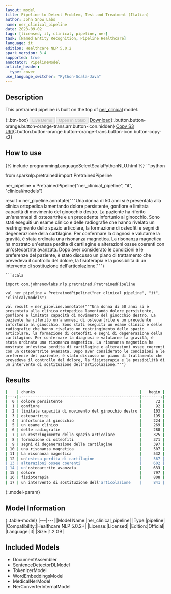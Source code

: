 ```yaml
---
layout: model
title: Pipeline to Detect Problem, Test and Treatment (Italian)
author: John Snow Labs
name: ner_clinical_pipeline
date: 2023-09-02
tags: [licensed, it, clinical, pipeline, ner]
task: [Named Entity Recognition, Pipeline Healthcare]
language: it
edition: Healthcare NLP 5.0.2
spark_version: 3.4
supported: true
annotator: PipelineModel
article_header:
  type: cover
use_language_switcher: "Python-Scala-Java"
---
```


## Description

This pretrained pipeline is built on the top of [ner_clinical](https://nlp.johnsnowlabs.com/2023/08/29/ner_clinical_tr.html) model.

{:.btn-box}
<button class="button button-orange" disabled>Live Demo</button>
<button class="button button-orange" disabled>Open in Colab</button>
[Download](https://s3.amazonaws.com/auxdata.johnsnowlabs.com/clinical/models/ner_clinical_pipeline_it_5.0.2_3.4_1693691918355.zip){:.button.button-orange.button-orange-trans.arr.button-icon.hidden}
[Copy S3 URI](s3://auxdata.johnsnowlabs.com/clinical/models/ner_clinical_pipeline_it_5.0.2_3.4_1693691918355.zip){:.button.button-orange.button-orange-trans.button-icon.button-copy-s3}

## How to use



<div class="tabs-box" markdown="1">
{% include programmingLanguageSelectScalaPythonNLU.html %}
```python

from sparknlp.pretrained import PretrainedPipeline

ner_pipeline = PretrainedPipeline("ner_clinical_pipeline", "it", "clinical/models")

result = ner_pipeline.annotate("""Una donna di 50 anni si è presentata alla clinica ortopedica lamentando dolore persistente, gonfiore e limitata capacità di movimento del ginocchio destro. La paziente ha riferito un'anamnesi di osteoartrite e un precedente infortunio al ginocchio. Sono stati eseguiti un esame clinico e delle radiografie che hanno rivelato un restringimento dello spazio articolare, la formazione di osteofiti e segni di degenerazione della cartilagine. Per confermare la diagnosi e valutarne la gravità, è stata ordinata una risonanza magnetica. La risonanza magnetica ha mostrato un'estesa perdita di cartilagine e alterazioni ossee coerenti con un'osteoartrite avanzata. Dopo aver considerato le condizioni e le preferenze del paziente, è stato discusso un piano di trattamento che prevedeva il controllo del dolore, la fisioterapia e la possibilità di un intervento di sostituzione dell'articolazione.""")

```
```scala

import com.johnsnowlabs.nlp.pretrained.PretrainedPipeline

val ner_pipeline = PretrainedPipeline("ner_clinical_pipeline", "it", "clinical/models")

val result = ner_pipeline.annotate("""Una donna di 50 anni si è presentata alla clinica ortopedica lamentando dolore persistente, gonfiore e limitata capacità di movimento del ginocchio destro. La paziente ha riferito un'anamnesi di osteoartrite e un precedente infortunio al ginocchio. Sono stati eseguiti un esame clinico e delle radiografie che hanno rivelato un restringimento dello spazio articolare, la formazione di osteofiti e segni di degenerazione della cartilagine. Per confermare la diagnosi e valutarne la gravità, è stata ordinata una risonanza magnetica. La risonanza magnetica ha mostrato un'estesa perdita di cartilagine e alterazioni ossee coerenti con un'osteoartrite avanzata. Dopo aver considerato le condizioni e le preferenze del paziente, è stato discusso un piano di trattamento che prevedeva il controllo del dolore, la fisioterapia e la possibilità di un intervento di sostituzione dell'articolazione.""")

```
</div>

## Results

```bash
|    | chunks                                              |   begin |   end | entities   |
|---:|:----------------------------------------------------|--------:|------:|:-----------|
|  0 | dolore persistente                                  |      72 |    89 | PROBLEM    |
|  1 | gonfiore                                            |      92 |    99 | PROBLEM    |
|  2 | limitata capacità di movimento del ginocchio destro |     103 |   153 | PROBLEM    |
|  3 | osteoartrite                                        |     195 |   206 | PROBLEM    |
|  4 | infortunio al ginocchio                             |     224 |   246 | PROBLEM    |
|  5 | un esame clinico                                    |     269 |   284 | TEST       |
|  6 | delle radiografie                                   |     288 |   304 | TEST       |
|  7 | un restringimento dello spazio articolare           |     325 |   365 | PROBLEM    |
|  8 | formazione di osteofiti                             |     371 |   393 | PROBLEM    |
|  9 | segni di degenerazione della cartilagine            |     397 |   436 | PROBLEM    |
| 10 | una risonanza magnetica                             |     507 |   529 | TEST       |
| 11 | La risonanza magnetica                              |     532 |   553 | TEST       |
| 12 | un'estesa perdita di cartilagine                    |     567 |   598 | PROBLEM    |
| 13 | alterazioni ossee coerenti                          |     602 |   627 | PROBLEM    |
| 14 | un'osteoartrite avanzata                            |     633 |   656 | PROBLEM    |
| 15 | dolore                                              |     797 |   802 | PROBLEM    |
| 16 | fisioterapia                                        |     808 |   819 | TREATMENT  |
| 17 | un intervento di sostituzione dell'articolazione    |     841 |   888 | TREATMENT  |
```

{:.model-param}
## Model Information

{:.table-model}
|---|---|
|Model Name:|ner_clinical_pipeline|
|Type:|pipeline|
|Compatibility:|Healthcare NLP 5.0.2+|
|License:|Licensed|
|Edition:|Official|
|Language:|it|
|Size:|1.2 GB|

## Included Models

- DocumentAssembler
- SentenceDetectorDLModel
- TokenizerModel
- WordEmbeddingsModel
- MedicalNerModel
- NerConverterInternalModel